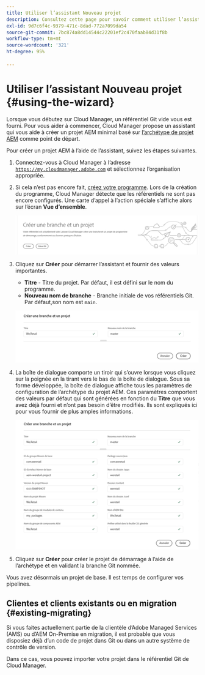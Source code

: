 ```yaml
---
title: Utiliser l’assistant Nouveau projet
description: Consultez cette page pour savoir comment utiliser l’assistant pour créer un projet d’application AEM.
exl-id: 9d7c6f4c-9379-471c-8dad-772a7099da54
source-git-commit: 7bc874a8dd14544c22201ef2c470faab84d31f8b
workflow-type: tm+mt
source-wordcount: '321'
ht-degree: 95%

---
```



# Utiliser l’assistant Nouveau projet {#using-the-wizard}

Lorsque vous débutez sur Cloud Manager, un référentiel Git vide vous est fourni. Pour vous aider à commencer, Cloud Manager propose un assistant qui vous aide à créer un projet AEM minimal basé sur [l’archétype de projet AEM](https://github.com/adobe/aem-project-archetype) comme point de départ.

Pour créer un projet AEM à l’aide de l’assistant, suivez les étapes suivantes.

1. Connectez-vous à Cloud Manager à l’adresse [`https://my.cloudmanager.adobe.com`](https://my.cloudmanager.adobe.com) et sélectionnez l’organisation appropriée.

1. Si cela n’est pas encore fait, [créez votre programme](program-setup.md). Lors de la création du programme, Cloud Manager détecte que les référentiels ne sont pas encore configurés. Une carte d’appel à l’action spéciale s’affiche alors sur l’écran **Vue d’ensemble**.

   ![Appel à l’action de création de projet](/help/assets/image2018-10-3_14-29-44.png)

1. Cliquez sur **Créer** pour démarrer l’assistant et fournir des valeurs importantes.

   * **Titre** - Titre du projet. Par défaut, il est défini sur le nom du programme.
   * **Nouveau nom de branche** - Branche initiale de vos référentiels Git. Par défaut,son nom est `main`.

   ![Valeurs du projet](/help/assets/screen_shot_2018-10-08at55825am.png)

1. La boîte de dialogue comporte un tiroir qui s’ouvre lorsque vous cliquez sur la poignée en la tirant vers le bas de la boîte de dialogue. Sous sa forme développée, la boîte de dialogue affiche tous les paramètres de configuration de l’archétype du projet AEM. Ces paramètres comportent des valeurs par défaut qui sont générées en fonction du **Titre** que vous avez déjà fourni et n’ont pas besoin d’être modifiés. Ils sont expliqués ici pour vous fournir de plus amples informations.

   ![Paramètres détaillés de l’archétype](/help/assets/screen_shot_2018-10-08at60032am.png)

1. Cliquez sur **Créer** pour créer le projet de démarrage à l’aide de l’archétype et en validant la branche Git nommée.

Vous avez désormais un projet de base. Il est temps de configurer vos pipelines.

## Clientes et clients existants ou en migration {#existing-migrating}

Si vous faites actuellement partie de la clientèle d’Adobe Managed Services (AMS) ou d’AEM On-Premise en migration, il est probable que vous disposiez déjà d’un code de projet dans Git ou dans un autre système de contrôle de version.

Dans ce cas, vous pouvez importer votre projet dans le référentiel Git de Cloud Manager.
